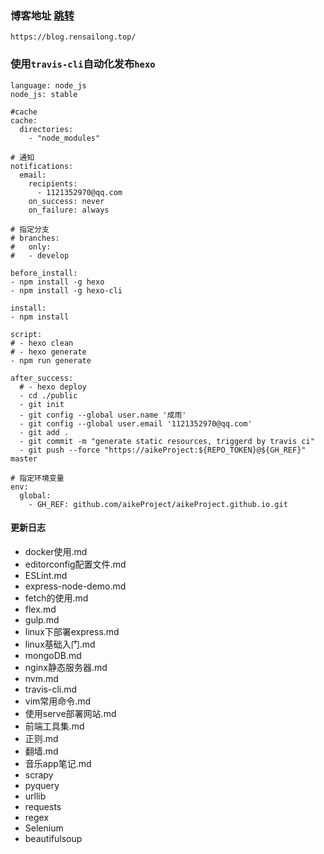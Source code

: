### 博客地址  [跳转](https://blog.rensailong.top/)
```http request
https://blog.rensailong.top/
```

### 使用`travis-cli`自动化发布`hexo`
```
language: node_js
node_js: stable

#cache
cache:
  directories:
    - "node_modules"

# 通知
notifications:
  email:
    recipients:
      - 1121352970@qq.com
    on_success: never
    on_failure: always

# 指定分支
# branches:
#   only:
#   - develop

before_install:
- npm install -g hexo
- npm install -g hexo-cli

install:
- npm install

script:
# - hexo clean
# - hexo generate
- npm run generate

after_success:
  # - hexo deploy
  - cd ./public
  - git init
  - git config --global user.name '成雨'
  - git config --global user.email '1121352970@qq.com'
  - git add .
  - git commit -m "generate static resources, triggerd by travis ci"
  - git push --force "https://aikeProject:${REPO_TOKEN}@${GH_REF}" master

# 指定环境变量
env:
  global:
    - GH_REF: github.com/aikeProject/aikeProject.github.io.git
```

#### 更新日志
-   docker使用.md
-   editorconfig配置文件.md
-   ESLint.md
-   express-node-demo.md
-   fetch的使用.md
-   flex.md
-   gulp.md
-   linux下部署express.md
-   linux基础入门.md
-   mongoDB.md
-   nginx静态服务器.md
-   nvm.md
-   travis-cli.md
-   vim常用命令.md
-   使用serve部署网站.md
-   前端工具集.md
-   正则.md
-   翻墙.md
-   音乐app笔记.md
-   scrapy
-   pyquery
-   urllib
-   requests
-   regex
-   Selenium
-   beautifulsoup